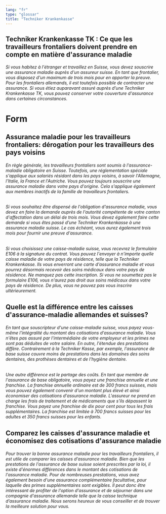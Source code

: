 ```yaml
---
lang: "fr"
type: "glossar"
title: "Techniker Krankenkasse"
---
```


## Techniker Krankenkasse TK : Ce que les travailleurs frontaliers doivent prendre en compte en matière d'assurance maladie

###### Si vous habitez à l'étranger et travaillez en Suisse, vous devez souscrire une assurance maladie auprès d'un assureur suisse. En tant que frontalier, vous disposez d'un maximum de trois mois pour en apporter la preuve. Pour les frontaliers allemands, il est toutefois possible de contracter une assurance. Si vous étiez auparavant assuré auprès d’une Techniker Krankenkasse TK, vous pouvez conserver votre couverture d'assurance dans certaines circonstances.

# Form

## Assurance maladie pour les travailleurs frontaliers: dérogation pour les travailleurs des pays voisins

###### En règle générale, les travailleurs frontaliers sont soumis à l'assurance-maladie obligatoire en Suisse. Toutefois, une réglementation spéciale s'applique aux salariés résidant dans les pays voisins, à savoir l'Allemagne, l'Italie, la France et l'Autriche. Vous pouvez toujours souscrire une assurance maladie dans votre pays d'origine. Cela s'applique également aux membres inactifs de la famille de travailleurs frontaliers.

###### Si vous souhaitez être dispensé de l'obligation d'assurance maladie, vous devez en faire la demande auprès de l'autorité compétente de votre canton d'affectation dans un délai de trois mois. Vous devez également faire cette demande si vous êtes passé d’une Techniker Krankenkasse à une assurance maladie suisse. Le cas échéant, vous aurez également trois mois pour fournir une preuve d'assurance.

###### Si vous choisissez une caisse-maladie suisse, vous recevrez le formulaire E106 à la signature du contrat. Vous pouvez l'envoyer à n'importe quelle caisse maladie de votre pays de résidence, telle que la Techniker Krankenkasse. Ils vous enverront une carte d'assurance maladie et vous pourrez désormais recevoir des soins médicaux dans votre pays de résidence. Ne manquez pas cette inscription. Si vous ne soumettez pas le formulaire E106, vous n'aurez pas droit aux soins médicaux dans votre pays de résidence. De plus, vous ne pouvez pas vous inscrire ultérieurement.

## Quelle est la différence entre les caisses d'assurance-maladie allemandes et suisses?

###### En tant que souscripteur d'une caisse-maladie suisse, vous payez vous-même l'intégralité du montant des cotisations d'assurance maladie. Vous n'êtes pas assuré par l'intermédiaire de votre employeur et les primes ne sont pas déduites de votre salaire. En outre, l'étendue des prestations diffère. Contrairement à la Techniker Kasse, par exemple, l'assurance de base suisse couvre moins de prestations dans les domaines des soins dentaires, des prothèses dentaires et de l'hygiène dentaire.

###### Une autre différence est le partage des coûts. En tant que membre de l'assurance de base obligatoire, vous payez une franchise annuelle et une franchise. La franchise annuelle ordinaire est de 300 francs suisses, mais vous pouvez également convenir d'un montant plus élevé et ainsi économiser des cotisations d'assurance maladie. L'assureur ne prend en charge les frais de traitement et de médicaments que s'ils dépassent la franchise. Vous payez une franchise de dix pour cent pour tous les frais supplémentaires. La franchise est limitée à 700 francs suisses pour les adultes et 350 francs suisses pour les enfants.

## Comparez les caisses d'assurance maladie et économisez des cotisations d'assurance maladie

###### Pour trouver la bonne assurance maladie pour les travailleurs frontaliers, il est utile de comparer les caisses d'assurance maladie. Bien que les prestations de l'assurance de base suisse soient prescrites par la loi, il existe d'énormes différences dans le montant des cotisations de l'assurance maladie. Pour de nombreuses prestations, vous avez également besoin d'une assurance complémentaire facultative, pour laquelle des primes supplémentaires sont exigibles. Il peut donc être intéressant de profiter de l'option d'assurance et de séjourner dans une compagnie d'assurance allemande telle que la caisse technique d’assurance maladie. Nous serons heureux de vous conseiller et de trouver la meilleure solution pour vous.
